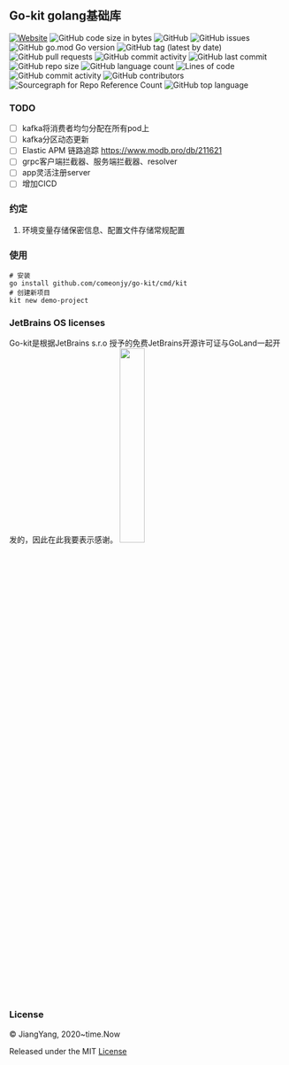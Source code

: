 ## Go-kit golang基础库
[![Website](https://img.shields.io/website?url=https%3A%2F%2Fwww.jiangyang.me)](https://blog.jiangyang.me)
![GitHub code size in bytes](https://img.shields.io/github/languages/code-size/comeonjy/go-kit)
![GitHub](https://img.shields.io/github/license/comeonjy/go-kit)
![GitHub issues](https://img.shields.io/github/issues/comeonjy/go-kit)
![GitHub go.mod Go version](https://img.shields.io/github/go-mod/go-version/comeonjy/go-kit)
![GitHub tag (latest by date)](https://img.shields.io/github/v/tag/comeonjy/go-kit)
![GitHub pull requests](https://img.shields.io/github/issues-pr/comeonjy/go-kit)
![GitHub commit activity](https://img.shields.io/github/commit-activity/w/comeonjy/go-kit)
![GitHub last commit](https://img.shields.io/github/last-commit/comeonjy/go-kit)
![GitHub repo size](https://img.shields.io/github/repo-size/comeonjy/go-kit)
![GitHub language count](https://img.shields.io/github/languages/count/comeonjy/go-kit)
![Lines of code](https://img.shields.io/tokei/lines/github/comeonjy/go-kit)
![GitHub commit activity](https://img.shields.io/github/commit-activity/y/comeonjy/go-kit)
![GitHub contributors](https://img.shields.io/github/contributors-anon/comeonjy/go-kit)
![Sourcegraph for Repo Reference Count](https://img.shields.io/sourcegraph/rrc/github.com/comeonjy/go-kit)
![GitHub top language](https://img.shields.io/github/languages/top/comeonjy/go-kit)

### TODO

- [ ] kafka将消费者均匀分配在所有pod上
- [ ] kafka分区动态更新
- [ ] Elastic APM 链路追踪 https://www.modb.pro/db/211621
- [ ] grpc客户端拦截器、服务端拦截器、resolver
- [ ] app灵活注册server
- [ ] 增加CICD

### 约定
1. 环境变量存储保密信息、配置文件存储常规配置

### 使用
```shell
# 安装
go install github.com/comeonjy/go-kit/cmd/kit
# 创建新项目
kit new demo-project
```


### JetBrains OS licenses
Go-kit是根据JetBrains s.r.o 授予的免费JetBrains开源许可证与GoLand一起开发的，因此在此我要表示感谢。
<a href="https://www.jetbrains.com/?from=go-kit" target="_blank"><img src="https://tva1.sinaimg.cn/large/0081Kckwgy1gkl0xz7y4uj30zz0u042c.jpg" width="30%"  /></a>

### License
© JiangYang, 2020~time.Now

Released under the MIT [License](https://github.com/comeonjy/go-kit/blob/master/LICENSE)
